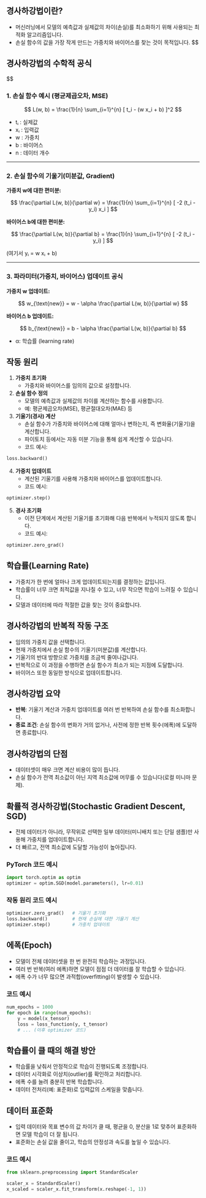 ## 경사하강법이란?

- 머신러닝에서 모델의 예측값과 실제값의 차이(손실)를 최소화하기 위해 사용되는 최적화 알고리즘입니다.
- 손실 함수의 값을 가장 작게 만드는 가중치와 바이어스를 찾는 것이 목적입니다.
$$
## 경사하강법의 수학적 공식
$$

### 1. 손실 함수 예시 (평균제곱오차, MSE)

$$
L(w, b) = \frac{1}{n} \sum_{i=1}^{n} [ t_i - (w x_i + b) ]^2
$$

- tᵢ : 실제값  
- xᵢ : 입력값  
- w : 가중치  
- b : 바이어스  
- n : 데이터 개수  

---

### 2. 손실 함수의 기울기(미분값, Gradient)

**가중치 w에 대한 편미분:**

$$
\frac{\partial L(w, b)}{\partial w} = \frac{1}{n} \sum_{i=1}^{n} [ -2 (t_i - y_i) x_i ]
$$

**바이어스 b에 대한 편미분:**

$$
\frac{\partial L(w, b)}{\partial b} = \frac{1}{n} \sum_{i=1}^{n} [ -2 (t_i - y_i) ]
$$

(여기서 yᵢ = w xᵢ + b)

---

### 3. 파라미터(가중치, 바이어스) 업데이트 공식

**가중치 w 업데이트:**

$$
w_{\text{new}} = w - \alpha \frac{\partial L(w, b)}{\partial w}
$$

**바이어스 b 업데이트:**

$$
b_{\text{new}} = b - \alpha \frac{\partial L(w, b)}{\partial b}
$$

- α: 학습률 (learning rate)



## 작동 원리

1. **가중치 초기화**
    - 가중치와 바이어스를 임의의 값으로 설정합니다.
2. **손실 함수 정의**
    - 모델의 예측값과 실제값의 차이를 계산하는 함수를 사용합니다.
    - 예: 평균제곱오차(MSE), 평균절대오차(MAE) 등
3. **기울기(경사) 계산**
    - 손실 함수가 가중치와 바이어스에 대해 얼마나 변하는지, 즉 변화율(기울기)을 계산합니다.
    - 파이토치 등에서는 자동 미분 기능을 통해 쉽게 계산할 수 있습니다.
    - 코드 예시:

```python
loss.backward()
```

4. **가중치 업데이트**
    - 계산된 기울기를 사용해 가중치와 바이어스를 업데이트합니다.
    - 코드 예시:

```python
optimizer.step()
```

5. **경사 초기화**
    - 이전 단계에서 계산된 기울기를 초기화해 다음 반복에서 누적되지 않도록 합니다.
    - 코드 예시:

```python
optimizer.zero_grad()
```


## 학습률(Learning Rate)

- 가중치가 한 번에 얼마나 크게 업데이트되는지를 결정하는 값입니다.
- 학습률이 너무 크면 최적값을 지나칠 수 있고, 너무 작으면 학습이 느려질 수 있습니다.
- 모델과 데이터에 따라 적절한 값을 찾는 것이 중요합니다.


## 경사하강법의 반복적 작동 구조

- 임의의 가중치 값을 선택합니다.
- 현재 가중치에서 손실 함수의 기울기(미분값)를 계산합니다.
- 기울기의 반대 방향으로 가중치를 조금씩 줄여나갑니다.
- 반복적으로 이 과정을 수행하면 손실 함수가 최소가 되는 지점에 도달합니다.
- 바이어스 또한 동일한 방식으로 업데이트합니다.


## 경사하강법 요약

- **반복**: 기울기 계산과 가중치 업데이트를 여러 번 반복하여 손실 함수를 최소화합니다.
- **종료 조건**: 손실 함수의 변화가 거의 없거나, 사전에 정한 반복 횟수(에폭)에 도달하면 종료합니다.


## 경사하강법의 단점

- 데이터셋이 매우 크면 계산 비용이 많이 듭니다.
- 손실 함수가 전역 최소값이 아닌 지역 최소값에 머무를 수 있습니다(로컬 미니마 문제).


## 확률적 경사하강법(Stochastic Gradient Descent, SGD)

- 전체 데이터가 아니라, 무작위로 선택한 일부 데이터(미니배치 또는 단일 샘플)만 사용해 가중치를 업데이트합니다.
- 더 빠르고, 전역 최소값에 도달할 가능성이 높아집니다.


### PyTorch 코드 예시

```python
import torch.optim as optim
optimizer = optim.SGD(model.parameters(), lr=0.01)
```


### 작동 원리 코드 예시

```python
optimizer.zero_grad()   # 기울기 초기화
loss.backward()         # 현재 손실에 대한 기울기 계산
optimizer.step()        # 가중치 업데이트
```


## 에폭(Epoch)

- 모델이 전체 데이터셋을 한 번 완전히 학습하는 과정입니다.
- 여러 번 반복(여러 에폭)하면 모델이 점점 더 데이터를 잘 학습할 수 있습니다.
- 에폭 수가 너무 많으면 과적합(overfitting)이 발생할 수 있습니다.


### 코드 예시

```python
num_epochs = 1000
for epoch in range(num_epochs):
    y = model(x_tensor)
    loss = loss_function(y, t_tensor)
    # ... (이후 optimizer 코드)
```


## 학습률이 클 때의 해결 방안

- 학습률을 낮춰서 안정적으로 학습이 진행되도록 조정합니다.
- 데이터 시각화로 이상치(outlier)를 확인하고 처리합니다.
- 에폭 수를 늘려 충분히 반복 학습합니다.
- 데이터 전처리(예: 표준화)로 입력값의 스케일을 맞춥니다.


## 데이터 표준화

- 입력 데이터와 목표 변수의 값 차이가 클 때, 평균을 0, 분산을 1로 맞추어 표준화하면 모델 학습이 더 잘 됩니다.
- 표준화는 손실 값을 줄이고, 학습의 안정성과 속도를 높일 수 있습니다.


### 코드 예시

```python
from sklearn.preprocessing import StandardScaler

scaler_x = StandardScaler()
x_scaled = scaler_x.fit_transform(x.reshape(-1, 1))
```
